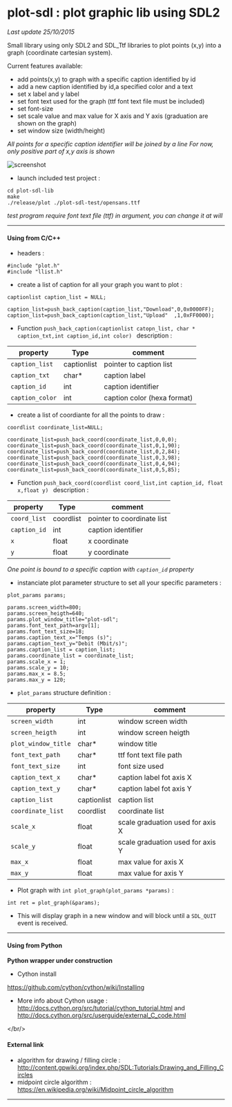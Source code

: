# plot-sdl : plot graphic lib using SDL2 #


<i>Last update 25/10/2015</i>

Small library using only SDL2 and SDL_Ttf libraries to plot points (x,y) into a graph (coordinate cartesian system).

Current features available:

* add points(x,y) to graph with a specific caption identified by id
* add a new caption identified by id,a specified color and a text
* set x label and y label
* set font text used for the graph (ttf font text file must be included)
* set font-size
* set scale value and max value for X axis and Y axis (graduation are shown on the graph)
* set window size (width/height)


<i>All points for a specific caption identifier will be joined by a line</i>
<i>For now, only positive part of x,y axis is shown</i>

![screenshot](https://raw.github.com/akinaru/plot-sdl/master/plot.png)

* launch included test project :

```
cd plot-sdl-lib
make
./release/plot ./plot-sdl-test/opensans.ttf
```

<i>test program require font text file (ttf) in argument, you can change it at will</i>

<hr/>

<h4>Using from C/C++</h4>

* headers :

```
#include "plot.h"
#include "llist.h"
```

* create a list of caption for all your graph you want to plot : 

```
captionlist caption_list = NULL;

caption_list=push_back_caption(caption_list,"Download",0,0x0000FF);
caption_list=push_back_caption(caption_list,"Upload"  ,1,0xFF0000);
```

* Function ``push_back_caption(captionlist catopn_list, char * caption_txt,int caption_id,int color) `` description :

| property             | Type              | comment
|--------------|--------------|------------------------|
|``caption_list`` | captionlist    | pointer to caption list  |
|``caption_txt`` | char*    | caption label     |
|``caption_id`` | int    | caption identifier      |
|``caption_color`` | int    | caption color (hexa format)      |


* create a list of coordiante for all the points to draw :

```
coordlist coordinate_list=NULL;

coordinate_list=push_back_coord(coordinate_list,0,0,0);
coordinate_list=push_back_coord(coordinate_list,0,1,90);
coordinate_list=push_back_coord(coordinate_list,0,2,84);
coordinate_list=push_back_coord(coordinate_list,0,3,98);
coordinate_list=push_back_coord(coordinate_list,0,4,94);
coordinate_list=push_back_coord(coordinate_list,0,5,85);
```

* Function ``push_back_coord(coordlist coord_list,int caption_id, float x,float y) `` description :

| property             | Type              | comment
|--------------|--------------|------------------------|
|``coord_list`` | coordlist    | pointer to coordinate list  |
|``caption_id`` | int    | caption identifier      |
|``x`` | float    | x coordinate      |
|``y`` | float    | y coordinate      |

<i>One point is bound to a specific caption with ``caption_id`` property</i>

* instanciate plot parameter structure to set all your specific parameters :

```
plot_params params;

params.screen_width=800;
params.screen_heigth=640;
params.plot_window_title="plot-sdl";
params.font_text_path=argv[1];
params.font_text_size=18;
params.caption_text_x="Temps (s)";
params.caption_text_y="Debit (Mbit/s)";
params.caption_list = caption_list;
params.coordinate_list = coordinate_list;
params.scale_x = 1;
params.scale_y = 10;
params.max_x = 8.5;
params.max_y = 120;
```

* ``plot_params`` structure definition :

| property             | Type              | comment
|--------------|--------------|------------------------|
|``screen_width`` | int    | window screen width  |
|``screen_heigth`` | int    | window screen heigth      |
|``plot_window_title`` | char*    | window title      |
|``font_text_path`` | char*    | ttf font text file path      |
|``font_text_size`` | int    | font size used      |
|``caption_text_x`` | char*    | caption label fot axis X     |
|``caption_text_y`` | char*    | caption label fot axis Y       |
|``caption_list`` | captionlist    | caption list       |
|``coordinate_list`` | coordlist    | coordinate list      |
|``scale_x`` | float    | scale graduation used for axis X      |
|``scale_y`` | float    | scale graduation used for axis Y      |
|``max_x`` | float    | max value for axis X      |
|``max_y`` | float    | max value for axis Y      |

* Plot graph with ``int plot_graph(plot_params *params)`` :

```
int ret = plot_graph(&params);
```

* This will display graph in a new window and will block until a ``SDL_QUIT`` event is received.

<hr/>

<h4>Using from Python</h4>

<b>Python wrapper under construction</b>

* Cython install

https://github.com/cython/cython/wiki/Installing

* More info about Cython usage : http://docs.cython.org/src/tutorial/cython_tutorial.html and http://docs.cython.org/src/userguide/external_C_code.html

</br/>

<h4>External link</h4>

* algorithm for drawing / filling circle : http://content.gpwiki.org/index.php/SDL:Tutorials:Drawing_and_Filling_Circles
* midpoint circle algorithm : https://en.wikipedia.org/wiki/Midpoint_circle_algorithm

<hr/>